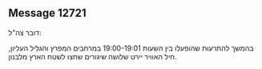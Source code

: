 ## Message 12721

דובר צה"ל: 

בהמשך להתרעות שהופעלו בין השעות 19:00-19:01 במרחבים המפרץ והגליל העליון, חיל האוויר יירט שלושה שיגורים שחצו לשטח הארץ מלבנון.

